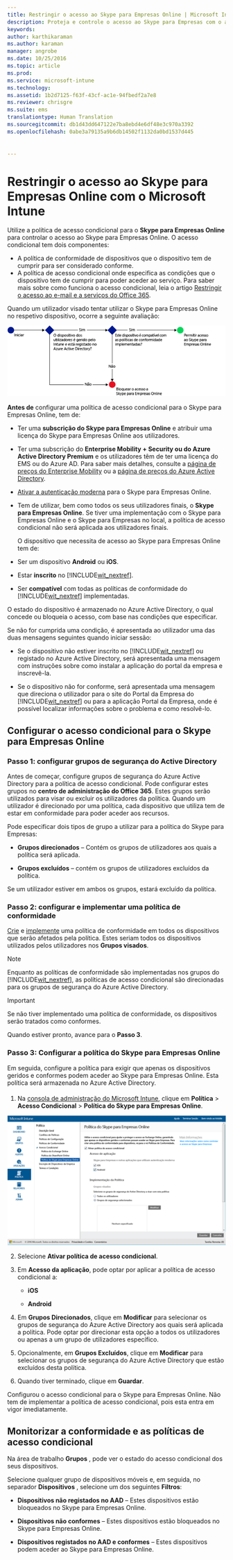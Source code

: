 ```yaml
---
title: Restringir o acesso ao Skype para Empresas Online | Microsoft Intune
description: Proteja e controle o acesso ao Skype para Empresas com o acesso condicional.
keywords: 
author: karthikaraman
ms.author: karaman
manager: angrobe
ms.date: 10/25/2016
ms.topic: article
ms.prod: 
ms.service: microsoft-intune
ms.technology: 
ms.assetid: 1b2d7125-f63f-43cf-ac1e-94fbedf2a7e8
ms.reviewer: chrisgre
ms.suite: ems
translationtype: Human Translation
ms.sourcegitcommit: db1d43dd647122e7ba8ebd4e6df48e3c970a3392
ms.openlocfilehash: 0abe3a79135a9b6db14502f1132da0bd1537d445


---
```


# Restringir o acesso ao Skype para Empresas Online com o Microsoft Intune
Utilize a política de acesso condicional para o **Skype para Empresas Online** para controlar o acesso ao Skype para Empresas Online.
O acesso condicional tem dois componentes:
- A política de conformidade de dispositivos que o dispositivo tem de cumprir para ser considerado conforme.
- A política de acesso condicional onde especifica as condições que o dispositivo tem de cumprir para poder aceder ao serviço.
Para saber mais sobre como funciona o acesso condicional, leia o artigo [Restringir o acesso ao e-mail e a serviços do Office 365](restrict-access-to-email-and-o365-services-with-microsoft-intune.md).

Quando um utilizador visado tentar utilizar o Skype para Empresas Online no respetivo dispositivo, ocorre a seguinte avaliação:

![Diagrama que mostra os pontos de decisão utilizados para determinar se um dispositivo tem permissão para aceder ao Skype para Empresas Online ou é bloqueado](../media/ConditionalAccess_SkypeforBusiness.png)

**Antes de** configurar uma política de acesso condicional para o Skype para Empresas Online, tem de:
- Ter uma **subscrição do Skype para Empresas Online** e atribuir uma licença do Skype para Empresas Online aos utilizadores.
- Ter uma subscrição do **Enterprise Mobility + Security ou do Azure Active Directory Premium** e os utilizadores têm de ter uma licença do EMS ou do Azure AD. Para saber mais detalhes, consulte a [página de preços do Enterprise Mobility](https://www.microsoft.com/en-us/cloud-platform/enterprise-mobility-pricing) ou a [página de preços do Azure Active Directory](https://azure.microsoft.com/en-us/pricing/details/active-directory/).

-   [Ativar a autenticação moderna](https://docs.microsoft.com/en-us/intune/deploy-use/restrict-access-to-skype-for-business-online-with-microsoft-intune) para o Skype para Empresas Online.
-  Tem de utilizar, bem como todos os seus utilizadores finais, o **Skype para Empresas Online**. Se tiver uma implementação com o Skype para Empresas Online e o Skype para Empresas no local, a política de acesso condicional não será aplicada aos utilizadores finais.

    O dispositivo que necessita de acesso ao Skype para Empresas Online tem de:

-   Ser um dispositivo **Android** ou **iOS**.

-   Estar **inscrito** no [!INCLUDE[wit_nextref](../includes/wit_nextref_md.md)].

-   Ser **compatível** com todas as políticas de conformidade do [!INCLUDE[wit_nextref](../includes/wit_nextref_md.md)] implementadas.


O estado do dispositivo é armazenado no Azure Active Directory, o qual concede ou bloqueia o acesso, com base nas condições que especificar.

Se não for cumprida uma condição, é apresentada ao utilizador uma das duas mensagens seguintes quando iniciar sessão:

-   Se o dispositivo não estiver inscrito no [!INCLUDE[wit_nextref](../includes/wit_nextref_md.md)] ou registado no Azure Active Directory, será apresentada uma mensagem com instruções sobre como instalar a aplicação do portal da empresa e inscrevê-la.

-   Se o dispositivo não for conforme, será apresentada uma mensagem que direciona o utilizador para o site do Portal da Empresa do [!INCLUDE[wit_nextref](../includes/wit_nextref_md.md)] ou para a aplicação Portal da Empresa, onde é possível localizar informações sobre o problema e como resolvê-lo.

## Configurar o acesso condicional para o Skype para Empresas Online

### Passo 1: configurar grupos de segurança do Active Directory
Antes de começar, configure grupos de segurança do Azure Active Directory para a política de acesso condicional. Pode configurar estes grupos no **centro de administração do Office 365**. Estes grupos serão utilizados para visar ou excluir os utilizadores da política. Quando um utilizador é direcionado por uma política, cada dispositivo que utiliza tem de estar em conformidade para poder aceder aos recursos.

Pode especificar dois tipos de grupo a utilizar para a política do Skype para Empresas:

-   **Grupos direcionados** – Contém os grupos de utilizadores aos quais a política será aplicada.

-   **Grupos excluídos** – contém os grupos de utilizadores excluídos da política.

Se um utilizador estiver em ambos os grupos, estará excluído da política.

### Passo 2: configurar e implementar uma política de conformidade
[Crie](create-a-device-compliance-policy-in-microsoft-intune.md) e [implemente](deploy-and-monitor-a-device-compliance-policy-in-microsoft-intune.md) uma política de conformidade em todos os dispositivos que serão afetados pela política. Estes seriam todos os dispositivos utilizados pelos utilizadores nos **Grupos visados**.

> [!NOTE]
> Enquanto as políticas de conformidade são implementadas nos grupos do [!INCLUDE[wit_nextref](../includes/wit_nextref_md.md)], as políticas de acesso condicional são direcionadas para os grupos de segurança do Azure Active Directory.


> [!IMPORTANT]
> Se não tiver implementado uma política de conformidade, os dispositivos serão tratados como conformes.

Quando estiver pronto, avance para o **Passo 3**.

### Passo 3: Configurar a política do Skype para Empresas Online
Em seguida, configure a política para exigir que apenas os dispositivos geridos e conformes podem aceder ao Skype para Empresas Online. Esta política será armazenada no Azure Active Directory.

####
1.  Na [consola de administração do Microsoft Intune](https://manage.microsoft.com), clique em **Política** > **Acesso Condicional** > **Política do Skype para Empresas Online**.

![Captura de ecrã da página de política de acesso condicional do Skype para Empresas Online](./media/conditional_access_SFBPolicy.png)

2.  Selecione **Ativar política de acesso condicional**.

3.  Em **Acesso da aplicação**, pode optar por aplicar a política de acesso condicional a:

    -   **iOS**

    -   **Android**

4.  Em **Grupos Direcionados**, clique em **Modificar** para selecionar os grupos de segurança do Azure Active Directory aos quais será aplicada a política. Pode optar por direcionar esta opção a todos os utilizadores ou apenas a um grupo de utilizadores específico.

5.  Opcionalmente, em **Grupos Excluídos**, clique em **Modificar** para selecionar os grupos de segurança do Azure Active Directory que estão excluídos desta política.

6.  Quando tiver terminado, clique em **Guardar**.

Configurou o acesso condicional para o Skype para Empresas Online. Não tem de implementar a política de acesso condicional, pois esta entra em vigor imediatamente.


## Monitorizar a conformidade e as políticas de acesso condicional
Na área de trabalho **Grupos** , pode ver o estado do acesso condicional dos seus dispositivos.

Selecione qualquer grupo de dispositivos móveis e, em seguida, no separador **Dispositivos** , selecione um dos seguintes **Filtros**:

* **Dispositivos não registados no AAD** – Estes dispositivos estão bloqueados no Skype para Empresas Online.

* **Dispositivos não conformes** – Estes dispositivos estão bloqueados no Skype para Empresas Online.

* **Dispositivos registados no AAD e conformes** – Estes dispositivos podem aceder ao Skype para Empresas Online.



<!--HONumber=Oct16_HO1-->


